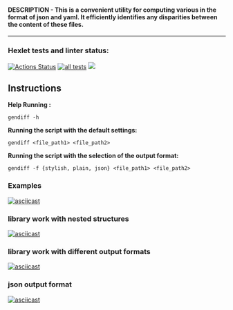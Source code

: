 #### DESCRIPTION - This is a convenient utility for computing various  in the format of json and yaml. It efficiently identifies any disparities between the content of these files.
----------------------------
### Hexlet tests and linter status:
[![Actions Status](https://github.com/Barzabel/python-project-lvl2/workflows/hexlet-check/badge.svg)](https://github.com/Barzabel/python-project-lvl2/actions) [![all tests](https://github.com/Barzabel/python-project-lvl2/workflows/all_tests/badge.svg)](https://github.com/Barzabel/python-project-lvl2/actions) <a href="https://codeclimate.com/github/codeclimate/codeclimate/test_coverage"><img src="https://api.codeclimate.com/v1/badges/a99a88d28ad37a79dbf6/test_coverage" /></a>

 ## Instructions

**Help Running :**

`gendiff -h`

**Running the script with the default settings:** 

`gendiff <file_path1> <file_path2>`

**Running the script with the selection of the output format:** 

`gendiff -f {stylish, plain, json} <file_path1> <file_path2>`

### Examples

[![asciicast](https://asciinema.org/a/440531.svg)](https://asciinema.org/a/440531)


### library work with nested structures

[![asciicast](https://asciinema.org/a/441629.svg)](https://asciinema.org/a/441629)

### library work with different output formats

[![asciicast](https://asciinema.org/a/442450.svg)](https://asciinema.org/a/442450)

### json output format

[![asciicast](https://asciinema.org/a/443571.svg)](https://asciinema.org/a/443571)

